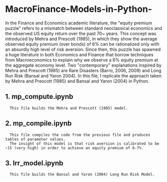 # MacroFinance-Models-in-Python-

In the Finance and Economics academic literature, the "equity premium puzzle" refers to a mismatch between standard neoclassical economics and the observed US equity return over the past 70~ years. This concept was introduced by Mehra and Prescott (1985), in which they show the average observed equity premium (over bonds) of 6% can be rationalized only with an absurdly high level of risk aversion. Since then, this puzzle has spawned a huge literature in both Economics and Finance that borrow techniques from Macroeconomics to explain why we observe a 6% equity premium at the aggregate economy level. Two "contemporary" explanations inspired by Mehra and Prescott (1985) are Rare Disasters (Barro, 2006, 2009) and Long Run Risk (Bansal and Yaron 2004). In this file, I replicate the approach taken by Mehra and Prescott (1985) and Bansal and Yaron (2004) in Python.   

## 1. mp_compute.ipynb
      This file builds the Mehra and Prescott (1985) model. 

## 2. mp_compile.ipynb
      This file compiles the code from the previous file and produces tables of parameter values.
      The insight of this model is that risk aversion is calibrated to be ~15 (very high) in order to achieve an equity premium of 6-7%.   
      
## 3. lrr_model.ipynb
      This file builds the Bansal and Yaron (2004) Long Run Risk Model.

